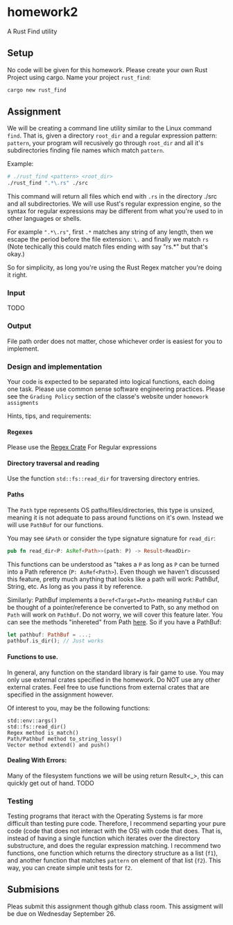 # homework2
A Rust Find utility

## Setup
No code will be given for this homework. Please create your own Rust Project using cargo. Name your project `rust_find`:

```bash
cargo new rust_find
```

## Assignment
We will be creating a command line utility similar to the Linux command `find`. That is, given a directory `root_dir` and a regular
expression pattern: `pattern`, your program will recusively go through `root_dir` and all it's subdirectories finding file
names which match `pattern`.

Example:
```bash
# ./rust_find <pattern> <root_dir>
./rust_find ".*\.rs" ./src
```

This command will return all files which end with `.rs` in the directory ./src and all subdirectories. We will use Rust's
regular expression engine, so the syntax for regular expressions may be different from what you're used to in other
languages or shells.

For example `".*\.rs"`, first `.*` matches any string of any length, then we escape the period
before the file extension: `\.` and finally we match `rs` (Note techically this could match files ending with say "rs.*"
but that's okay.)

So for simplicity, as long you're using the Rust Regex matcher you're doing it right.

### Input
TODO

### Output
File path order does not matter, chose whichever order is easiest for you to implement.

### Design and implementation
Your code is expected to be separated into logical functions, each doing one task. Please use common sense software
engineering practices. Please see the `Grading Policy` section of the classe's website under `homework assigments`

Hints, tips, and requirements:
#### Regexes
Please use the [Regex Crate](https://docs.rs/regex/1.0.5/regex/) For Regular expressions
#### Directory traversal and reading
Use the function `std::fs::read_dir` for traversing directory entries.
#### Paths
The `Path` type represents OS paths/files/directories, this type is unsized, meaning it is not adequate to pass around
functions on it's own. Instead we will use `PathBuf` for our functions.

You may see `&Path` or consider the type signature signature for `read_dir`:
```rust
pub fn read_dir<P: AsRef<Path>>(path: P) -> Result<ReadDir>
```
This functions can be understood as "takes a `P` as long as `P` can be turned into a Path reference (`P: AsRef<Path>`).
Even though we haven't discussed this feature, pretty much anything that looks like a path will work: PathBuf, String, etc. As long as you pass it by reference.

Similarly: PathBuf implements a `Deref<Target=Path>` meaning `PathBuf` can be thought of a pointer/reference be converted to Path, so any method on `Path` will work on `PathBuf`. Do not worry, we will cover this feature later. You can see
the methods "inhereted" from Path [here](https://doc.rust-lang.org/std/path/struct.PathBuf.html). So if you have a PathBuf:
```rust
let pathbuf: PathBuf = ...;
pathbuf.is_dir(); // Just works
```
#### Functions to use.
In general, any function on the standard library is fair game to use. You may only use external crates specified in the
homework. Do NOT use any other external crates. Feel free to use functions from external crates that are specified in
the assignment however.

Of interest to you, may be the following functions:
```
std::env::args()
std::fs::read_dir()
Regex method is_match()
Path/Pathbuf method to_string_lossy()
Vector method extend() and push()
```

#### Dealing With Errors:
Many of the filesystem functions we will be using return Result<_>, this can quickly get out of hand. TODO

### Testing
Testing programs that iteract with the Operating Systems is far more difficult than testing pure code. Therefore, I recommend
separting your pure code (code that does not interact with the OS) with code that does. That is, instead of having a single
function which iterates over the directory substructure, and does the regular expression matching. I recommend two functions,
one function which returns the directory structure as a list (`f1`), and another function that matches `pattern` on element of that
list (`f2`). This way, you can create simple unit tests for `f2`.

## Submisions
Pleas submit this assignment though github class room. This assigment will be due on Wednesday September 26.
